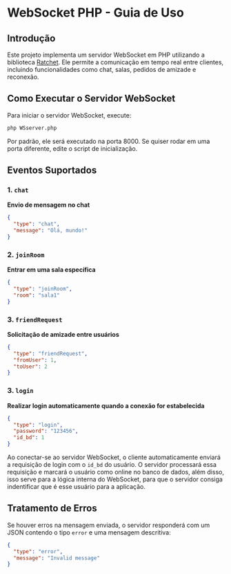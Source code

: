 # WebSocket PHP - Guia de Uso

## Introdução
Este projeto implementa um servidor WebSocket em PHP utilizando a biblioteca [Ratchet](http://socketo.me/). Ele permite a comunicação em tempo real entre clientes, incluindo funcionalidades como chat, salas, pedidos de amizade e reconexão.

## Como Executar o Servidor WebSocket

Para iniciar o servidor WebSocket, execute:
```sh
php WSserver.php
```

Por padrão, ele será executado na porta 8000. Se quiser rodar em uma porta diferente, edite o script de inicialização.

## Eventos Suportados

### 1. `chat`
**Envio de mensagem no chat**
```json
{
  "type": "chat",
  "message": "Olá, mundo!"
}
```

### 2. `joinRoom`
**Entrar em uma sala específica**
```json
{
  "type": "joinRoom",
  "room": "sala1"
}
```

### 3. `friendRequest`
**Solicitação de amizade entre usuários**
```json
{
  "type": "friendRequest",
  "fromUser": 1,
  "toUser": 2
}
```

### 3. `login`
**Realizar login automaticamente quando a conexão for estabelecida**
```json
{
  "type": "login",
  "password": "123456",  
  "id_bd": 1
}
```
Ao conectar-se ao servidor WebSocket, o cliente automaticamente enviará a requisição de login com o `id_bd` do usuário. O servidor processará essa requisição e marcará o usuário como online no banco de dados, além disso, isso serve para a lógica interna do WebSocket, para que o servidor consiga indentificar que é esse usuário para a aplicação.

## Tratamento de Erros

Se houver erros na mensagem enviada, o servidor responderá com um JSON contendo o tipo `error` e uma mensagem descritiva:
```json
{
  "type": "error",
  "message": "Invalid message"
}
```
